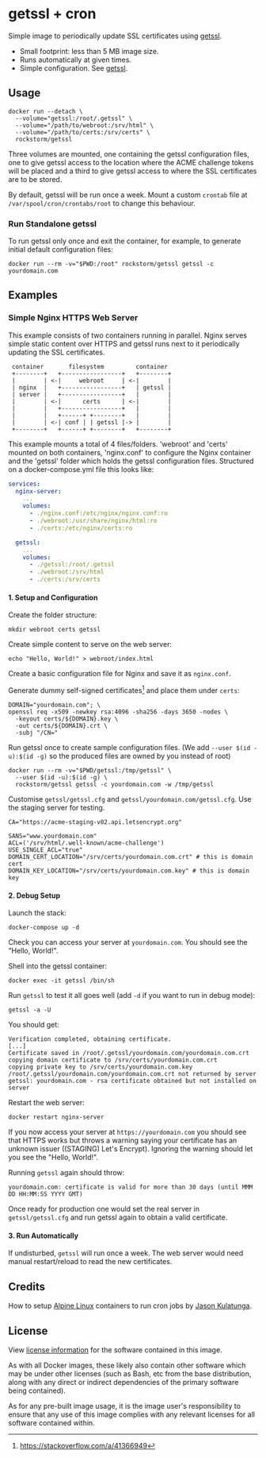 # getssl + cron

Simple image to periodically update SSL certificates using [getssl][1].

 - Small footprint: less than 5 MB image size.
 - Runs automatically at given times.
 - Simple configuration. See [getssl][1].

[1]: https://github.com/srvrco/getssl

## Usage

```
docker run --detach \
  --volume="getssl:/root/.getssl" \
  --volume="/path/to/webroot:/srv/html" \
  --volume="/path/to/certs:/srv/certs" \
  rockstorm/getssl
```

Three volumes are mounted, one containing the getssl configuration
files, one to give getssl access to the location where the ACME
challenge tokens will be placed and a third to give getssl access to
where the SSL certificates are to be stored.

By default, getssl will be run once a week. Mount a custom `crontab`
file at `/var/spool/cron/crontabs/root` to change this behaviour.

### Run Standalone getssl

To run getssl only once and exit the container, for example, to
generate initial default configuration files:

```
docker run --rm -v="$PWD:/root" rockstorm/getssl getssl -c yourdomain.com
```

## Examples
### Simple Nginx HTTPS Web Server 

This example consists of two containers running in parallel. Nginx
serves simple static content over HTTPS and getssl runs next to it
periodically updating the SSL certificates.

```
 container       filesystem         container
 +--------+   +-----------------+   +--------+
 |        | <-|     webroot     | <-|        |
 | nginx  |   +-----------------+   | getssl |
 | server |   +-----------------+   |        |
 |        | <-|      certs      | <-|        |
 |        |   +-----------------+   |        |
 |        |   +------+ +--------+   |        |
 |        | <-| conf | | getssl |-> |        |
 +--------+   +------+ +--------+   +--------+
```

This example mounts a total of 4 files/folders. 'webroot' and 'certs'
mounted on both containers, 'nginx.conf' to configure the Nginx container
and the 'getssl' folder which holds the getssl configuration
files. Structured on a docker-compose.yml file this looks like:

```yaml
services:
  nginx-server:
    ...
    volumes:
      - ./nginx.conf:/etc/nginx/nginx.conf:ro
      - ./webroot:/usr/share/nginx/html:ro
      - ./certs:/etc/nginx/certs:ro 

  getssl:
    ...
    volumes:
      - ./getssl:/root/.getssl
      - ./webroot:/srv/html
      - ./certs:/srv/certs
```

#### 1. Setup and Configuration

Create the folder structure:

```
mkdir webroot certs getssl
```

Create simple content to serve on the web server:

```
echo "Hello, World!" > webroot/index.html
```

Create a basic configuration file for Nginx and save it as
`nginx.conf`.

Generate dummy self-signed certificates[^1] and place them under
`certs`:

```
DOMAIN="yourdomain.com"; \
openssl req -x509 -newkey rsa:4096 -sha256 -days 3650 -nodes \
  -keyout certs/${DOMAIN}.key \
  -out certs/${DOMAIN}.crt \
  -subj "/CN="
```

Run getssl once to create sample configuration files. (We add `--user
$(id -u):$(id -g)` so the produced files are owned by you instead of
root)

```
docker run --rm -v="$PWD/getssl:/tmp/getssl" \
  --user $(id -u):$(id -g) \
  rockstorm/getssl getssl -c yourdomain.com -w /tmp/getssl
```

Customise `getssl/getssl.cfg` and `getssl/yourdomain.com/getssl.cfg`.
Use the staging server for testing.

```
CA="https://acme-staging-v02.api.letsencrypt.org"
```
```
SANS="www.yourdomain.com"
ACL=('/srv/html/.well-known/acme-challenge')
USE_SINGLE_ACL="true"
DOMAIN_CERT_LOCATION="/srv/certs/yourdomain.com.crt" # this is domain cert
DOMAIN_KEY_LOCATION="/srv/certs/yourdomain.com.key" # this is domain key
```

#### 2. Debug Setup

Launch the stack:

```
docker-compose up -d
```

Check you can access your server at `yourdomain.com`. You should see
the "Hello, World!".

Shell into the getssl container:

```
docker exec -it getssl /bin/sh
```

Run `getssl` to test it all goes well (add `-d` if you want to run in
debug mode):

```
getssl -a -U
```

You should get:

```
Verification completed, obtaining certificate.
[...]
Certificate saved in /root/.getssl/yourdomain.com/yourdomain.com.crt
copying domain certificate to /srv/certs/yourdomain.com.crt
copying private key to /srv/certs/yourdomain.com.key
/root/.getssl/yourdomain.com/yourdomain.com.crt not returned by server
getssl: yourdomain.com - rsa certificate obtained but not installed on server
```

Restart the web server:

```
docker restart nginx-server
```

If you now access your server at `https://yourdomain.com` you should
see that HTTPS works but throws a warning saying your certificate has
an unknown issuer ((STAGING) Let's Encrypt). Ignoring the warning
should let you see the "Hello, World!".

Running `getssl` again should throw:
```
yourdomain.com: certificate is valid for more than 30 days (until MMM DD HH:MM:SS YYYY GMT)
```

Once ready for production one would set the real server in
`getssl/getssl.cfg` and run getssl again to obtain a valid
certificate.

#### 3. Run Automatically

If undisturbed, `getssl` will run once a week. The web server would
need manual restart/reload to read the new certificates.


## Credits

How to setup [Alpine Linux][2] containers to run cron jobs by [Jason
Kulatunga][3].


## License

View [license information][4] for the software contained in this
image.

As with all Docker images, these likely also contain other software
which may be under other licenses (such as Bash, etc from the base
distribution, along with any direct or indirect dependencies of the
primary software being contained).

As for any pre-built image usage, it is the image user's
responsibility to ensure that any use of this image complies with any
relevant licenses for all software contained within.

[4]: https://github.com/rockstorm101/getssl-docker/blob/master/LICENSE


[^1]: https://stackoverflow.com/a/41366949


[3]: https://blog.thesparktree.com/cron-in-docker
[2]: https://alpinelinux.org
